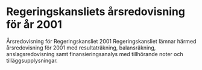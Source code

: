 # Regeringskansliets årsredovisning för år 2001

Årsredovisning för Regeringskansliet 2001
Regeringskansliet lämnar härmed årsredovisning för 2001 med resultaträkning, balansräkning, anslagsredovisning samt finansieringsanalys med tillhörande noter och tilläggsupplysningar.
